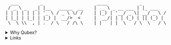 
<pre>
  ___        _                    ____            _                  _ 
 / _ \ _   _| |__   _____  __    |  _ \ _ __ ___ | |_ ___   ___ ___ | |
| | | | | | | '_ \ / _ \ \/ /    | |_) | '__/ _ \| __/ _ \ / __/ _ \| |
| |_| | |_| | |_) |  __/>  <     |  __/| | | (_) | || (_) | (_| (_) | |
 \__\_\\__,_|_.__/ \___/_/\_\    |_|   |_|  \___/ \__\___/ \___\___/|_|
</pre>

<details><summary>Why Qubex?</summary>

Because Web3 needs an infrastructure that anticipates the post-quantum era and eliminates value capture by MEV. 

Qubex Protocol is a `Blockchain-on-Blockchain` L2 built on the Internet Computer with a microservices architecture (canisters) that clearly separates cryptography, authentication, sequencing, and orchestration.

The protocol integrates post-quantum signatures (ML-DSA, SLH-DSA) with optimized compression, a protected sequencer (VRF, commit-reveal), and native multi-chain vaults for Bitcoin and ICP, without fragile bridges.

Designed for enterprise use, Qubex Protocol provides consistent APIs, real-time monitoring, rate limiting, and comprehensive integration testing for secure and auditable deployments. The result: applications that are faster to deliver, more secure by design, and truly composable at scale.

</details>

<details><summary>Links</summary>

- [HomePage](https://www.qubex-protocol.io/)
- [Documentation - In comming!](https://docs.votre-site.com)
- [Twitter](https://twitter.com/QubexProtocol)
</details>
